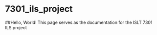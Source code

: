 # 7301_ils_project

##Hello, World!
This page serves as the documentation for the ISLT 7301 ILS project

